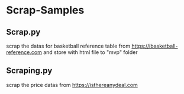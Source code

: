 # Scrap-Samples
## Scrap.py

scrap the datas for basketball reference table from https://ibasketball-reference.com and store with html file to "mvp" folder

## Scraping.py

scrap the price datas from https://isthereanydeal.com